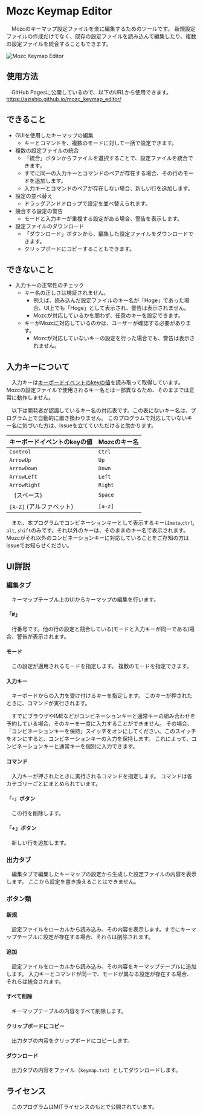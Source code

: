 # Mozc Keymap Editor
　Mozcのキーマップ設定ファイルを楽に編集するためのツールです。
新規設定ファイルの作成だけでなく、既存の設定ファイルを読み込んで編集したり、複数の設定ファイルを統合することもできます。

![Mozc Keymap Editor](https://github.com/azishio/mozc_keymap_editor/assets/127939746/6ca19970-a16e-47e1-9c88-6506810956ae)

## 使用方法
　GitHub Pagesに公開しているので、以下のURLから使用できます。
https://azishio.github.io/mozc_keymap_editor/

## できること
+ GUIを使用したキーマップの編集
  + キーとコマンドを、複数のモードに対して一括で設定できます。
+ 複数の設定ファイルの統合
  + 「統合」ボタンからファイルを選択することで、設定ファイルを統合できます。
  + すでに同一の入力キーとコマンドのペアが存在する場合、その行のモードを追加します。
  + 入力キーとコマンドのペアが存在しない場合、新しい行を追加します。
+ 設定の並べ替え
  + ドラッグアンドドロップで設定を並べ替えられます。
+ 競合する設定の警告
  + モードと入力キーが重複する設定がある場合、警告を表示します。
+ 設定ファイルのダウンロード
  + 「ダウンロード」ボタンから、編集した設定ファイルをダウンロードできます。
  + クリップボードにコピーすることもできます。

## できないこと
+ 入力キーの正常性のチェック
  + キー名の正しさは検証されません。
    + 例えば、読み込んだ設定ファイルのキー名が「Hoge」であった場合、UI上でも「Hoge」として表示され、警告は表示されません。
    + Mozcが対応しているかを問わず、任意のキーを設定できます。
  + キーがMozcに対応しているのかは、ユーザーが確認する必要があります。
    + Mozcが対応していないキーの設定を行った場合でも、警告は表示されません。

## 入力キーについて
　入力キーは[キーボードイベントのkeyの値](https://developer.mozilla.org/ja/docs/Web/API/UI_Events/Keyboard_event_key_values)を読み取って取得しています。
Mozcの設定ファイルで使用されるキー名とは一部異なるため、そのままでは正常に動作しません。

　以下は開発者が認識しているキー名の対応表です。この表にないキー名は、プログラム上で自動的に置き換わりません。
このプログラムで対応していないキー名に気づいた方は、Issueを立てていただけると助かります。

| キーボードイベントのkeyの値   | Mozcのキー名 |
|-------------------|----------|
| `Control`         | `Ctrl`   |
| `ArrowUp`         | `Up`     |
| `ArrowDown`       | `Down`   |
| `ArrowLeft`       | `Left`   |
| `ArrowRight`      | `Right`  |
| ` ` (スペース)        | `Space`  |
| `[A-Z]` (アルファベット) | `[a-z]`  |

　また、本プログラムでコンビネーションキーとして表示するキーは`meta`,`ctrl`, `alt`, `shift`のみです。それ以外のキーは、そのままのキー名で表示されます。
Mozcがそれ以外のコンビネーションキーに対応していることをご存知の方はIssueでお知らせください。

## UI詳説

### 編集タブ
　キーマップテーブル上のUIからキーマップの編集を行います。

#### 「\#」
　行番号です。他の行の設定と競合している(モードと入力キーが同一である)場合、警告が表示されます。
#### モード
　この設定が適用されるモードを指定します。
複数のモードを指定できます。
#### 入力キー
　キーボードからの入力を受け付けるキーを指定します。
このキーが押されたときに、コマンドが実行されます。

　すでにブラウザやIMEなどがコンビネーションキーと通常キーの組み合わせを予約している場合、そのキーを一度に入力することができません。
その場合、「コンビネーションキーを保持」スイッチをオンにしてください。このスイッチをオンにすると、コンビネーションキーの入力を保持します。
これによって、コンビネーションキーと通常キーを個別に入力できます。
#### コマンド
　入力キーが押されたときに実行されるコマンドを指定します。
コマンドは各カテゴリーごとにまとめられています。
#### 「-」ボタン
　この行を削除します。
#### 「+」ボタン
　新しい行を追加します。

### 出力タブ
　編集タブで編集したキーマップの設定から生成した設定ファイルの内容を表示します。
ここから設定を書き換えることはできません。

### ボタン類
#### 新規
　設定ファイルをローカルから読み込み、その内容を表示します。すでにキーマップテーブルに設定が存在する場合、それらは削除されます。
#### 追加
　設定ファイルをローカルから読み込み、その内容をキーマップテーブルに追加します。
入力キーとコマンドが同一で、モードが異なる設定が存在する場合、それらは統合されます。
#### すべて削除
　キーマップテーブルの内容をすべて削除します。
#### クリップボードにコピー
　出力タブの内容をクリップボードにコピーします。
#### ダウンロード
　出力タブの内容をファイル（`keymap.txt`）としてダウンロードします。

## ライセンス
　このプログラムはMITライセンスのもとで公開されています。
